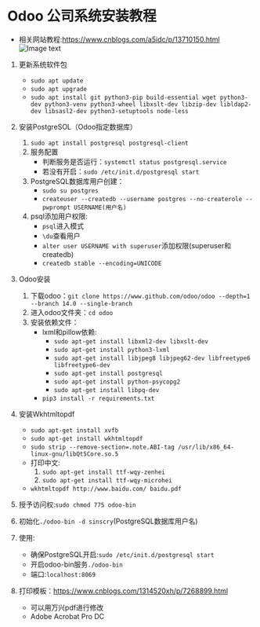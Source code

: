 # Odoo 公司系统安装教程
* 相关网站教程:https://www.cnblogs.com/a5idc/p/13710150.html
![Image text](./bg.jpg)

1. 更新系统软件包
	* `sudo apt update`
	* `sudo apt upgrade`
	* `sudo apt install git python3-pip build-essential wget python3-dev python3-venv python3-wheel libxslt-dev libzip-dev libldap2-dev libsasl2-dev python3-setuptools node-less`

2. 安装PostgreSOL（Odoo指定数据库）
	1. `sudo apt install postgresql postgresql-client`
	2. 服务配置
		* 判断服务是否运行：`systemctl status postgresql.service`
		* 若没有开启：`sudo /etc/init.d/postgresql start`
	3. PostgreSQL数据库用户创建：
		* `sudo su postgres`
		* `createuser --createdb --username postgres --no-createrole --pwprompt USERNAME(用户名)`
	4. psql添加用户权限:
		* `psql`进入模式
		* `\du`查看用户
		* `alter user USERNAME with superuser`添加权限(superuser和createdb)
		* `createdb stable --encoding=UNICODE`
		
3. Odoo安装
	1. 下载odoo：`git clone https://www.github.com/odoo/odoo --depth=1 --branch 14.0 --single-branch`
	2. 进入odoo文件夹：`cd odoo`
	3. 安装依赖文件：
		* lxml和pillow依赖:
			* `sudo apt-get install libxml2-dev libxslt-dev`
			* `sudo apt-get install python3-lxml`
			* `sudo apt-get install libjpeg8 libjpeg62-dev libfreetype6 libfreetype6-dev`
			* `sudo apt-get install postgresql`
			* `sudo apt-get install python-psycopg2`
			* `sudo apt-get install libpq-dev`
		* `pip3 install -r requirements.txt`
		
4. 安装Wkhtmltopdf
	* `sudo apt-get install xvfb`
	* `sudo apt-get install wkhtmltopdf`
	* `sudo strip --remove-section=.note.ABI-tag /usr/lib/x86_64-linux-gnu/libQt5Core.so.5`
	* 打印中文:
		1. `sudo apt-get install ttf-wqy-zenhei`
		2. `sudo apt-get install ttf-wqy-microhei`
	* `wkhtmltopdf http://www.baidu.com/ baidu.pdf`
	
5. 授予访问权:`sudo chmod 775 odoo-bin`

6. 初始化`./odoo-bin -d sinscry`(PostgreSQL数据库用户名)

7. 使用:
	* 确保PostgreSQL开启:`sudo /etc/init.d/postgresql start`
	* 开启odoo-bin服务`./odoo-bin`
	* 端口:`localhost:8069`
	
8. 打印模板：https://www.cnblogs.com/1314520xh/p/7268899.html
	* 可以用万兴pdf进行修改
	* Adobe Acrobat Pro DC 